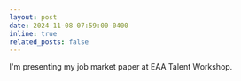 ```yaml
---
layout: post
date: 2024-11-08 07:59:00-0400
inline: true
related_posts: false
---
```


I'm presenting my job market paper at EAA Talent Workshop.
<!-- https://eaa-jobmarket.ie.edu/ -->